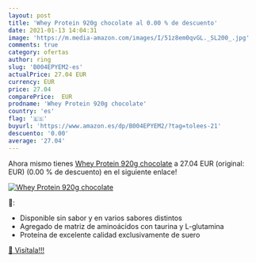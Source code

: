 ```yaml
---
layout: post
title: 'Whey Protein 920g chocolate al 0.00 % de descuento'
date: 2021-01-13 14:04:31
image: 'https://m.media-amazon.com/images/I/51z8em0qvGL._SL200_.jpg'
comments: true
category: ofertas
author: ring
slug: 'B004EPYEM2-es'
actualPrice: 27.04 EUR
currency: EUR
price: 27.04
comparePrice:  EUR
prodname: 'Whey Protein 920g chocolate'
country: 'es'
flag: '🇪🇸'
buyurl: 'https://www.amazon.es/dp/B004EPYEM2/?tag=tolees-21'
descuento: '0.00'
average: '27.04'
---
```


Ahora mismo tienes [Whey Protein 920g chocolate](https://www.amazon.es/dp/B004EPYEM2/?tag=tolees-21) a 27.04 EUR (original:  EUR) (0.00 %  de descuento) en el siguiente enlace!

[![Whey Protein 920g chocolate](https://m.media-amazon.com/images/I/51z8em0qvGL._SL200_.jpg)](https://www.amazon.es/dp/B004EPYEM2/?tag=tolees-21)

🔎:

- Disponible sin sabor y en varios sabores distintos
- Agregado de matriz de aminoácidos con taurina y L-glutamina
- Proteína de excelente calidad exclusivamente de suero

[🛒 Visítala!!!](https://www.amazon.es/dp/B004EPYEM2/?tag=tolees-21)
